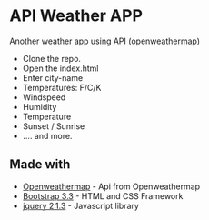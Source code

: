 # API Weather APP
Another weather app using API (openweathermap)

- Clone the repo.
- Open the index.html
- Enter city-name
- Temperatures: F/C/K
- Windspeed
- Humidity
- Temperature
- Sunset / Sunrise
- .... and more.


## Made with

* [Openweathermap](https://openweathermap.org/api) - Api from Openweathermap
* [Bootstrap 3.3](https://getbootstrap.com/docs/3.3/getting-started/) - HTML and CSS Framework
* [jquery 2.1.3](http://api.jquery.com/) - Javascript library

